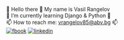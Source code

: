 👋 Hello there 👋 My name is Vasil Rangelov  
🌱 I’m currently learning Django & Python 🌱  
📫 How to reach me: vrangelov85@abv.bg 📫  
[![fbook](https://user-images.githubusercontent.com/96621183/194556604-42fc412d-3853-4e1b-89a4-84f980e03652.png)]([https://www.facebook.com/profile.php?id=100003538172590/](https://www.facebook.com/profile.php?id=100003538172590))
[![linkedin](https://user-images.githubusercontent.com/96621183/194552520-88fe06f0-a76b-49a6-a7e0-ca0f6958b80f.png)](https://www.linkedin.com/in/vasil-rangelov-739b93181/)

<!--
**vasskess/vasskess** is a ✨ _special_ ✨ repository because its `README.md` (this file) appears on your GitHub profile.
![linkedin](https://user-images.githubusercontent.com/96621183/194552520-88fe06f0-a76b-49a6-a7e0-ca0f6958b80f.png)
![fbook](https://user-images.githubusercontent.com/96621183/194556604-42fc412d-3853-4e1b-89a4-84f980e03652.png)
